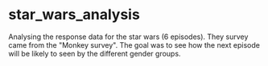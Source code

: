# star_wars_analysis
Analysing the response data for the star wars (6 episodes). They survey came from the "Monkey survey". The goal was to see how the next episode will be likely to seen by the different gender groups.
